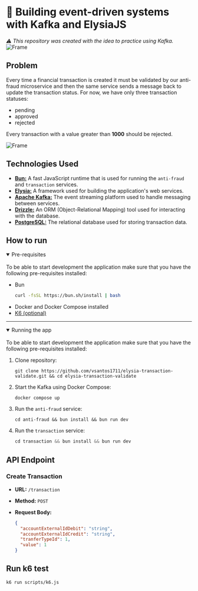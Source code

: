 # 🐬 Building event-driven systems with Kafka and ElysiaJS

_⚠️ This repository was created with the idea to practice using Kafka._
![Frame](https://raw.githubusercontent.com/vsantos1711/elysia-transaction-validator/main/assets/tech.png)

## Problem

Every time a financial transaction is created it must be validated by our anti-fraud microservice and then the same service sends a message back to update the transaction status. For now, we have only three transaction statuses:

- pending
- approved
- rejected

Every transaction with a value greater than **1000** should be rejected.

![Frame](https://raw.githubusercontent.com/vsantos1711/elysia-transaction-validator/main/assets/diagram.png)

## Technologies Used

- **[Bun:](https://bun.sh/)** A fast JavaScript runtime that is used for running the `anti-fraud` and `transaction` services.
- **[Elysia:](https://elysiajs.com/)** A framework used for building the application's web services.
- **[Apache Kafka:](https://kafka.apache.org/)** The event streaming platform used to handle messaging between services.
- **[Drizzle:](https://orm.drizzle.team/)** An ORM (Object-Relational Mapping) tool used for interacting with the database.
- **[PostgreSQL:](https://www.postgresql.org/)** The relational database used for storing transaction data.

## How to run

<details open><summary> Pre-requisites </summary> <br />
To be able to start development the application make sure that you have the following pre-requisites installed:
  
- Bun
  ```bash
  curl -fsSL https://bun.sh/install | bash
  ```
- Docker and Docker Compose installed
- [K6 (optional)](https://k6.io/docs/get-started/installation/)

---
</details>

<details open><summary> Running the app </summary> <br />
To be able to start development the application make sure that you have the following pre-requisites installed:

1. Clone repository:

   ```shell
   git clone https://github.com/vsantos1711/elysia-transaction-validate.git && cd elysia-transaction-validate
   ```
2. Start the Kafka using Docker Compose:

   ```shell
   docker compose up
   ```
3. Run the `anti-fraud` service:

   ```shell
   cd anti-fraud && bun install && bun run dev
   ```
4. Run the `transaction` service:

   ```js
   cd transaction && bun install && bun run dev
   ```
</details>

## API Endpoint

### Create Transaction

- **URL:** `/transaction`
- **Method:** `POST`
- **Request Body:**

  ```json
  {
    "accountExternalIdDebit": "string",
    "accountExternalIdCredit": "string",
    "tranferTypeId": 1,
    "value": 1
  }
  ```

## Run k6 test

```bash
k6 run scripts/k6.js
```
